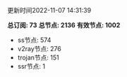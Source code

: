 更新时间2022-11-07 14:31:39

**总订阅: 73**
**总节点: 2136**
**有效节点: 1002**
- ss节点: 574
- v2ray节点: 276
- trojan节点: 151
- ssr节点: 1
